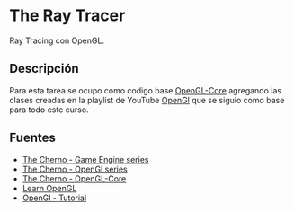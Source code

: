 # The Ray Tracer
Ray Tracing con OpenGL.

## Descripción
Para esta tarea se ocupo como codigo base [OpenGL-Core](https://github.com/TheCherno/OpenGL) agregando las clases creadas en la playlist de YouTube [OpenGl](https://www.youtube.com/playlist?list=PLlrATfBNZ98foTJPJ_Ev03o2oq3-GGOS2) que se siguio como base para todo este curso.

## Fuentes
- [The Cherno - Game Engine series](https://www.youtube.com/playlist?list=PLlrATfBNZ98dC-V-N3m0Go4deliWHPFwT)
- [The Cherno - OpenGl series](https://www.youtube.com/playlist?list=PLlrATfBNZ98foTJPJ_Ev03o2oq3-GGOS2)
- [The Cherno - OpenGL-Core](https://github.com/TheCherno/OpenGL)
- [Learn OpenGL](https://learnopengl.com)
- [OpenGl - Tutorial](http://www.opengl-tutorial.org/es/)